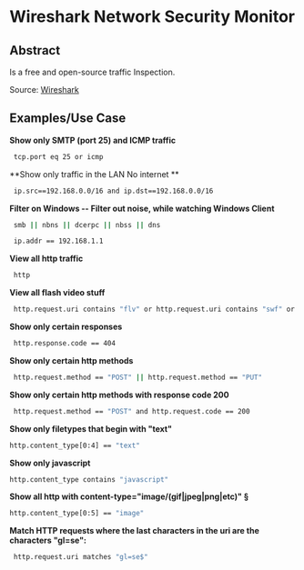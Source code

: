 
**Wireshark Network Security Monitor** 
========

**Abstract**
-------------

Is a free and open-source traffic Inspection.

Source: <a href='https://www.wireshark.org' target='_blank'>Wireshark</a>

Examples/Use Case
-----------------

**Show only SMTP (port 25) and ICMP traffic**
```bash
 tcp.port eq 25 or icmp
```
**Show only traffic in the LAN No internet **
```bash
 ip.src==192.168.0.0/16 and ip.dst==192.168.0.0/16
```
**Filter on Windows -- Filter out noise, while watching Windows Client**
```bash
 smb || nbns || dcerpc || nbss || dns
```
```bash
 ip.addr == 192.168.1.1
```
**View all http traffic**
```bash
 http
```
**View all flash video stuff**
```bash
 http.request.uri contains "flv" or http.request.uri contains "swf" or http.content_type contains "flash" or http.content_type contains "video"
```
**Show only certain responses**
```bash
 http.response.code == 404
```
**Show only certain http methods**
```bash
 http.request.method == "POST" || http.request.method == "PUT"
```
**Show only certain http methods with response code 200**
```bash
 http.request.method == "POST" and http.request.code == 200
```
**Show only filetypes that begin with "text"**
```bash
http.content_type[0:4] == "text"
```
**Show only javascript**
```bash
http.content_type contains "javascript"
```
**Show all http with content-type="image/(gif|jpeg|png|etc)" §**
```bash
http.content_type[0:5] == "image"
```
**Match HTTP requests where the last characters in the uri are the characters "gl=se":**
```bash
 http.request.uri matches "gl=se$"
```